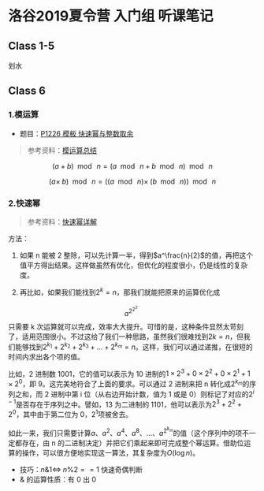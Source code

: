 # 洛谷2019夏令营 入门组 听课笔记

## Class 1-5

划水

## Class 6

### 1.模运算

* 题目：[P1226 模板 快速幂与整数取余](https://www.luogu.org/problem/P1226)

> 参考资料：[模运算总结](https://blog.sengxian.com/algorithms/mod-world)

  $$(a+b)\mod\;n=(a\mod\;n+b\mod\;n)\mod\;n$$

  $$(a\times\;b)\mod\;n=((a\mod\;n)\times\;(b\mod\;n))\mod\;n$$

### 2.快速幂

> 参考资料：[快速幂详解](https://www.cnblogs.com/sun-of-Ice/p/9330352.html)

方法：

1. 如果 n 能被 2 整除，可以先计算一半，得到$a^\frac{n}{2}$的值，再把这个值平方得出结果。这样做虽然有优化，但优化的程度很小，仍是线性的复杂度。

2. 再比如，如果我们能找到$2^k=n$，那我们就能把原来的运算优化成

$$a^{2^{2^{2^{\dots}}}}$$
只需要 k 次运算就可以完成，效率大大提升。可惜的是，这种条件显然太苛刻了，适用范围很小。不过这给了我们一种思路，虽然我们很难找到$2k=n$，但我们能够找到$2^{k_1}+2^{k_2}+2^{k_3}+\dots+2^{k_m}=n$。这样，我们可以通过递推，在很短的时间内求出各个项的值。

比如，2 进制数 1001，它的值可以表示为 10 进制的$1×2^3+0×2^2+0×2^1+1×2^0$，即 9。这完美地符合了上面的要求。可以通过 2 进制来把 n 转化成$2^{k_m}$的序列之和，而 2 进制中第 i 位（从右边开始计数，值为 1 或是 0）则标记了对应的$2^{i−1}$是否存在于序列之中。譬如，13 为二进制的 1101，他可以表示为$2^3+2^2+2^0$，其中由于第二位为 0，$2^1$项被舍去。

如此一来，我们只需要计算$a、a^2、a^4、a^8、\dots、a^{2^{k_m}}$的值（这个序列中的项不一定都存在，由 n 的二进制决定）并把它们乘起来即可完成整个幂运算。借助位运算的操作，可以很方便地实现这一算法，其复杂度为$O(\log n)$。

* 技巧：$n\&1\Leftrightarrow\;n\%2==1$ 快速奇偶判断
* & 的运算性质：有 0 出 0

